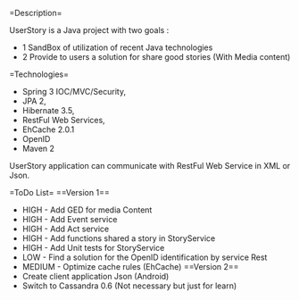 =Description=

UserStory is a Java project with two goals :
  * 1 SandBox of utilization of recent Java technologies
  * 2 Provide to users a solution for share good stories (With Media content)

=Technologies=
  * Spring 3 IOC/MVC/Security, 
  * JPA 2, 
  * Hibernate 3.5, 
  * RestFul Web Services,
  * EhCache 2.0.1
  * OpenID
  * Maven 2

UserStory application can communicate with RestFul Web Service in XML or Json.

=ToDo List=
==Version 1==
  * HIGH - Add GED for media Content
  * HIGH - Add Event service
  * HIGH - Add Act service
  * HIGH - Add functions shared a story in StoryService
  * HIGH - Add Unit tests for StoryService
  * LOW - Find a solution for the OpenID identification by service Rest
  * MEDIUM - Optimize cache rules (EhCache)
==Version 2==
  * Create client application Json (Android)
  * Switch to Cassandra 0.6 (Not necessary but just for learn)
